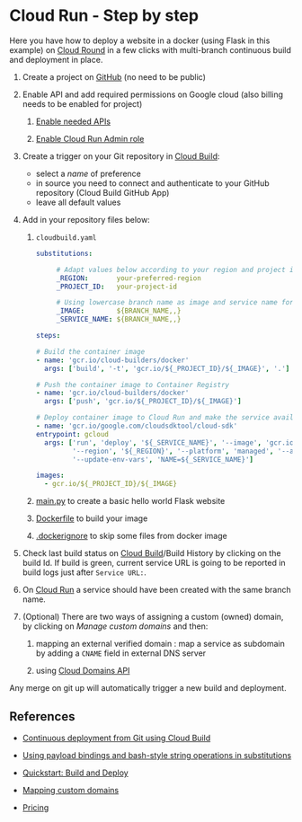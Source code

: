 # Cloud Run - Step by step

Here you have how to deploy a website in a docker (using Flask in this example) on [Cloud Round](https://cloud.google.com/run) in a few clicks with multi-branch continuous build and deployment in place.

1. Create a project on [GitHub](github.com) (no need to be public)

2. Enable API and add required permissions on Google cloud (also billing needs to be enabled for project)

   1. [Enable needed APIs](https://console.cloud.google.com/flows/enableapi?apiid=cloudbuild.googleapis.com,run.googleapis.com,containerregistry.googleapis.com,cloudresourcemanager.googleapis.com)

   2. [Enable Cloud Run Admin role](https://console.cloud.google.com/cloud-build/settings)

3. Create a trigger on your Git repository in [Cloud Build](https://console.cloud.google.com/cloud-build/builds):
   - select a _name_ of preference
   - in source you need to connect and authenticate to your GitHub repository (Cloud Build GitHub App)
   - leave all default values

4. Add in your repository files below:

   1. `cloudbuild.yaml`
      ```yaml
      substitutions:

           # Adapt values below according to your region and project id
           _REGION:       your-preferred-region
           _PROJECT_ID:   your-project-id

           # Using lowercase branch name as image and service name for simplicity
           _IMAGE:        ${BRANCH_NAME,,}
           _SERVICE_NAME: ${BRANCH_NAME,,}

      steps:

      # Build the container image
      - name: 'gcr.io/cloud-builders/docker'
        args: ['build', '-t', 'gcr.io/${_PROJECT_ID}/${_IMAGE}', '.']

      # Push the container image to Container Registry
      - name: 'gcr.io/cloud-builders/docker'
        args: ['push', 'gcr.io/${_PROJECT_ID}/${_IMAGE}']

      # Deploy container image to Cloud Run and make the service available to everyone
      - name: 'gcr.io/google.com/cloudsdktool/cloud-sdk'
      entrypoint: gcloud
        args: ['run', 'deploy', '${_SERVICE_NAME}', '--image', 'gcr.io/${_PROJECT_ID}/${_IMAGE}',
               '--region', '${_REGION}', '--platform', 'managed', '--allow-unauthenticated',
               '--update-env-vars', 'NAME=${_SERVICE_NAME}']

      images:
        - gcr.io/${_PROJECT_ID}/${_IMAGE}
      ```

   2. [main.py](https://github.com/GoogleCloudPlatform/python-docs-samples/blob/master/run/helloworld/main.py) to create a basic hello world Flask website

   3. [Dockerfile](https://github.com/GoogleCloudPlatform/python-docs-samples/blob/master/run/helloworld/Dockerfile) to build your image

   4. [.dockerignore](https://github.com/GoogleCloudPlatform/python-docs-samples/blob/master/run/helloworld/.dockerignore) to skip some files from docker image

5. Check last build status on [Cloud Build](https://console.cloud.google.com/cloud-build/builds)/Build History by clicking on the build Id. If build is green, current service URL is going to be reported in build logs just after `Service URL:`.

6. On [Cloud Run](https://console.cloud.google.com/run?authuser=3&project=cloud-run-test-bis) a service should have been created with the same branch name.

7. (Optional) There are two ways of assigning a custom (owned) domain, by clicking on _Manage custom domains_ and then:

   1. mapping an external verified domain : map a service as subdomain by adding a `CNAME` field in external DNS server

   2. using [Cloud Domains API](https://console.cloud.google.com/marketplace/product/google/domains.googleapis.com)

Any merge on git up will automatically trigger a new build and deployment.

## References

- [Continuous deployment from Git using Cloud Build](https://cloud.google.com/run/docs/continuous-deployment-with-cloud-build)

- [Using payload bindings and bash-style string operations in substitutions](https://cloud.google.com/cloud-build/docs/configuring-builds/use-bash-and-bindings-in-substitutions)

- [Quickstart: Build and Deploy](https://cloud.google.com/run/docs/quickstarts/build-and-deploy)

- [Mapping custom domains](https://cloud.google.com/run/docs/mapping-custom-domains)

- [Pricing](https://cloud.google.com/run/pricing)